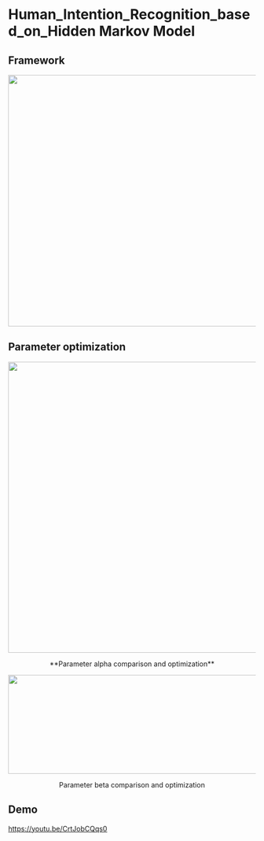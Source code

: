 # Human_Intention_Recognition_based_on_Hidden Markov Model

## Framework
<div align=center><img width="781" height="511" src="https://github.com/Make0930/Human_Intent_Recognition_Project/blob/master/IMG/Framework.png"/></div>

## Parameter optimization
<div align=center><img width="781" height="591" src="https://github.com/Make0930/Human_Intent_Recognition_Project/blob/master/IMG/Parameter_a_Compare.jpg"/></div>
                                                                <p align="center">**Parameter alpha comparison and optimization**</p>

<div align=center><img width="781" height="201" src="https://github.com/Make0930/Human_Intent_Recognition_Project/blob/master/IMG/Parameter_beta_Compare.jpg"/></div>
<p align="center">Parameter beta comparison and optimization</p>


## Demo
https://youtu.be/CrtJobCQqs0
